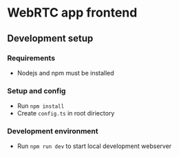 # WebRTC app frontend

## Development setup

### Requirements

- Nodejs and npm must be installed

### Setup and config

- Run `npm install`
- Create `config.ts` in root diriectory

### Development environment

- Run `npm run dev` to start local development webserver
